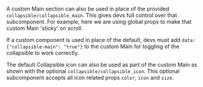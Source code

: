 A custom Main section can also be used in place of the provided `collapsible/collapsible_main`. This gives devs full control over that subcomponent. For example, here we are using global props to make that custom Main 'sticky' on scroll.

If a custom component is used in place of the default, devs must add `data: {"collapsible-main": "true"}` to the custom Main for toggling of the collapsible to work correctly.

The default Collapsible icon can also be used as part of the custom Main as shown with the optional  `collapsible/collapsible_icon`. This optional subcomponent accepts all icon related props `color`, `icon` and `size`.